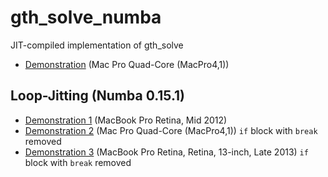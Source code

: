 gth_solve_numba
===============

JIT-compiled implementation of gth_solve

* [Demonstration](http://nbviewer.ipython.org/github/oyamad/gth_solve_numba/blob/master/gth_solve_jit_demo05.ipynb)
  (Mac Pro Quad-Core (MacPro4,1))

## Loop-Jitting (Numba 0.15.1)

* [Demonstration 1](http://nbviewer.ipython.org/github/oyamad/gth_solve_numba/blob/master/loop_jitting01.ipynb)
  (MacBook Pro Retina, Mid 2012)
* [Demonstration 2](http://nbviewer.ipython.org/github/oyamad/gth_solve_numba/blob/master/loop_jitting02.ipynb)
  (Mac Pro Quad-Core (MacPro4,1)) `if` block with `break` removed
* [Demonstration 3](http://nbviewer.ipython.org/github/oyamad/gth_solve_numba/blob/master/loop_jitting03.ipynb)
  (MacBook Pro Retina, Retina, 13-inch, Late 2013) `if` block with `break` removed
